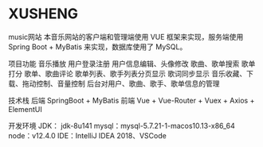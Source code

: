 # XUSHENG
music网站
本音乐网站的客户端和管理端使用 VUE 框架来实现，服务端使用 Spring Boot + MyBatis 来实现，数据库使用了 MySQL。

项目功能
音乐播放
用户登录注册
用户信息编辑、头像修改
歌曲、歌单搜索
歌单打分
歌单、歌曲评论
歌单列表、歌手列表分页显示
歌词同步显示
音乐收藏、下载、拖动控制、音量控制
后台对用户、歌曲、歌手、歌单信息的管理

技术栈
后端
SpringBoot + MyBatis
前端
Vue + Vue-Router + Vuex + Axios + ElementUI

开发环境
JDK： jdk-8u141
mysql：mysql-5.7.21-1-macos10.13-x86_64
node：v12.4.0
IDE：IntelliJ IDEA 2018、VSCode
